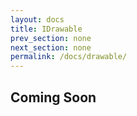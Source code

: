 ```yaml
---
layout: docs
title: IDrawable
prev_section: none
next_section: none
permalink: /docs/drawable/
---
```


## Coming Soon